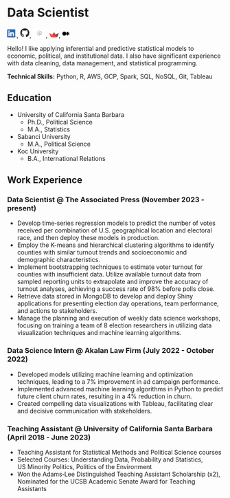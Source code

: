 # Data Scientist
[<img width="22px" src="assets/LI-In-Bug.png">](https://www.linkedin.com/in/selinkarabulut/), [<img width="22px" src="assets/github-mark.png">](https://github.com/selinekarabulut), [<img width="30px" src="assets/Tableau.png">](https://public.tableau.com/app/profile/selin8335/vizzes), [<img width="22px" src="assets/streamlit-mark-color.png">](https://gendergappoliticalpartyleadership.streamlit.app),[<img width="25px" src="assets/Medium-Symbol-Black-RGB@1x.png">](https://medium.com/@SelinKarabulut)

Hello! I like applying inferential and predictive statistical models to economic, political, and institutional data. I also have significant experience with data cleaning, data management, and statistical programming. 

**Technical Skills:** Python, R, AWS, GCP, Spark, SQL, NoSQL, Git, Tableau

## Education
- University of California Santa Barbara
  - Ph.D., Political Science
  - M.A., Statistics
- Sabanci University
  - M.A., Political Science
- Koc University
  - B.A., International Relations

## Work Experience

### Data Scientist @ The Associated Press (November 2023 - present)
- Develop time‑series regression models to predict the number of votes received per combination of U.S. geographical location and electoral
race, and then deploy these models in production.
- Employ the K-means and hierarchical clustering algorithms to identify counties with similar turnout trends and socioeconomic and demographic characteristics.
- Implement bootstrapping techniques to estimate voter turnout for counties with insufficient data. Utilize available turnout data from sampled reporting units to extrapolate and improve the accuracy of turnout analyses, achieving a success rate of 98% before polls close.
- Retrieve data stored in MongoDB to develop and deploy Shiny applications for presenting election day operations, team performance, and actions to stakeholders.
- Manage the planning and execution of weekly data science workshops, focusing on training a team of 8 election researchers in utilizing data visualization techniques and machine learning algorithms.

### Data Science Intern @ Akalan Law Firm (July 2022 - October 2022)
- Developed models utilizing machine learning and optimization techniques, leading to a 7% improvement in ad campaign performance.
- Implemented advanced machine learning algorithms in Python to predict future client churn rates, resulting in a 4% reduction in churn.
- Created compelling data visualizations with Tableau, facilitating clear and decisive communication with stakeholders.

### Teaching Assistant @ University of California Santa Barbara (April 2018 - June 2023)
- Teaching Assistant for Statistical Methods and Political Science courses
-  Selected Courses: Understanding Data, Probability and Statistics,\
  US Minority Politics, Politics of the Environment
-  Won the Adams‑Lee Distinguished Teaching Assistant Scholarship (x2),\
  Nominated for the UCSB Academic Senate Award for Teaching Assistants






